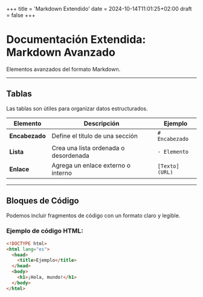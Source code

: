 +++
title = 'Markdown Extendido'
date = 2024-10-14T11:01:25+02:00
draft = false
+++

# Documentación Extendida: Markdown Avanzado

Elementos avanzados del formato Markdown.

---

## **Tablas**

Las tablas son útiles para organizar datos estructurados.

| Elemento       | Descripción                           | Ejemplo        |
| -------------- | ------------------------------------- | -------------- |
| **Encabezado** | Define el título de una sección       | `# Encabezado` |
| **Lista**      | Crea una lista ordenada o desordenada | `- Elemento`   |
| **Enlace**     | Agrega un enlace externo o interno    | `[Texto](URL)` |

---

## **Bloques de Código**

Podemos incluir fragmentos de código con un formato claro y legible.

### Ejemplo de código HTML:

```html
<!DOCTYPE html>
<html lang="es">
  <head>
    <title>Ejemplo</title>
  </head>
  <body>
    <h1>¡Hola, mundo!</h1>
  </body>
</html>
```
